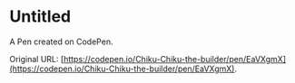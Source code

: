 # Untitled

A Pen created on CodePen.

Original URL: [https://codepen.io/Chiku-Chiku-the-builder/pen/EaVXgmX](https://codepen.io/Chiku-Chiku-the-builder/pen/EaVXgmX).

